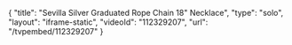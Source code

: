 {
    "title": "Sevilla Silver Graduated Rope Chain 18\" Necklace",
    "type": "solo",
    "layout": "iframe-static",
    "videoId": "112329207",
    "url": "\/tvpembed\/112329207"
}